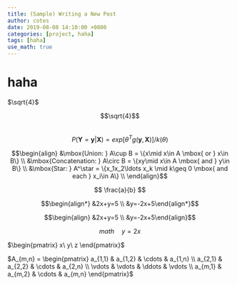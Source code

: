 ```yaml
---
title: (Sample) Writing a New Post
author: cotes
date: 2019-08-08 14:10:00 +0800
categories: [project, haha]
tags: [haha]
use_math: true
---
```


# haha

$\sqrt{4}$

$$\sqrt{4}$$  
$$
P(\mathbf{Y} = \mathbf{y}|\mathbf{X}) = exp[{\theta } ^{T} g(\mathbf{y},\mathbf{X})]/k(\theta )  
$$

$$\begin{align}
&\mbox{Union: } A\cup B = \{x\mid x\in A \mbox{ or } x\in B\} \\
&\mbox{Concatenation: } A\circ B  = \{xy\mid x\in A \mbox{ and } y\in B\} \\
&\mbox{Star: } A^\star  = \{x_1x_2\ldots x_k \mid  k\geq 0 \mbox{ and each } x_i\in A\} \\
\end{align}$$

$$
\frac{a}{b}
$$

$$\begin{align*}
&2x+y=5 \\
&y=-2x+5\end{align*}$$

$$\begin{align} &2x+y=5 \\ &y=-2x+5\end{align}$$

$$ math \quad y = 2x $$

$\begin{pmatrix} x\ y\ z \end{pmatrix}$

$A_{m,n} =
 \begin{pmatrix}
  a_{1,1} & a_{1,2} & \cdots & a_{1,n} \\
  a_{2,1} & a_{2,2} & \cdots & a_{2,n} \\
  \vdots  & \vdots  & \ddots & \vdots  \\
  a_{m,1} & a_{m,2} & \cdots & a_{m,n}
 \end{pmatrix}$

